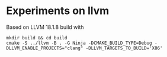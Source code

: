 # Experiments on llvm

Based on LLVM 18.1.8 build with

```
mkdir build && cd build
cmake -S ../llvm -B . -G Ninja -DCMAKE_BUILD_TYPE=Debug -DLLVM_ENABLE_PROJECTS="clang" -DLLVM_TARGETS_TO_BUILD='X86'
```